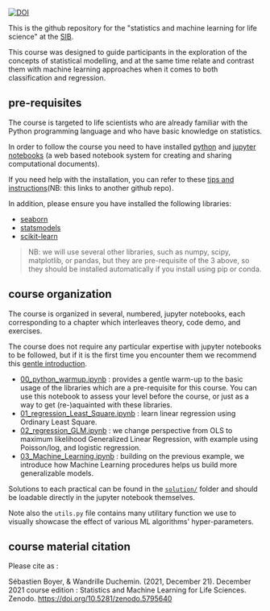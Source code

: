 [![DOI](https://zenodo.org/badge/DOI/10.5281/zenodo.5795640.svg)](https://doi.org/10.5281/zenodo.5795640)

This is the github repository for the "statistics and machine learning for life science" at the [SIB](https://www.sib.swiss).

This course was designed to guide participants in the exploration of the concepts of statistical modelling, 
and at the same time relate and contrast them with machine learning approaches when it comes to both classification and regression.

## pre-requisites

The course is targeted to life scientists who are already familiar with the Python programming language and who have basic knowledge on statistics.

In order to follow the course you need to have installed [python](https://www.python.org/) and [jupyter notebooks](https://www.jupyter.org/) (a web based notebook system for creating and sharing computational documents). 

If you need help with the installation, you can refer to these [tips and instructions](https://github.com/sib-swiss/first-steps-with-python-training/blob/master/setting_up_your_environment.md)(NB: this links to another github repo).

In addition, please ensure you have installed the following libraries:
 * [seaborn](https://seaborn.pydata.org/installing.html)
 * [statsmodels](https://www.statsmodels.org/stable/install.html)
 * [scikit-learn](https://scikit-learn.org/stable/install.html)

> NB: we will use several other libraries, such as numpy, scipy, matplotlib, or pandas, but they are pre-requisite of the 3 above, so they should be installed automatically if you install using pip or conda.


## course organization 

The course is organized in several, numbered, jupyter notebooks, each corresponding to a chapter which interleaves theory, code demo, and exercises.

The course does not require any particular expertise with jupyter notebooks to be followed, but if it is the first time you encounter them we recommend this [gentle introduction](https://realpython.com/jupyter-notebook-introduction/).

 * [00_python_warmup.ipynb](00_python_warmup.ipynb) : provides a gentle warm-up to the basic usage of the libraries which are a pre-requisite for this course. You can use this notebook to assess your level before the course, or just as a way to get (re-)aquainted with these libraries.
 * [01_regression_Least_Square.ipynb](01_regression_Least_Square.ipynb) : learn linear regression using Ordinary Least Square.
 * [02_regression_GLM.ipynb](02_regression_GLM.ipynb) : we change perspective from OLS to maximum likelihood Generalized Linear Regression, with example using Poisson/log, and logistic regression.
 * [03_Machine_Learning.ipynb](03_Machine_Learning.ipynb) : building on the previous example, we introduce how Machine Learning procedures helps us build more generalizable models.

Solutions to each practical can be found in the [`solution/`](solution/) folder and should be loadable directly in the jupyter notebook themselves.

Note also the `utils.py` file contains many utilitary function we use to visually showcase the effect of various ML algorithms' hyper-parameters.


## course material citation

Please cite as : 

Sébastien Boyer, & Wandrille Duchemin. (2021, December 21). December 2021 course edition : Statistics and Machine Learning for Life Sciences. Zenodo. https://doi.org/10.5281/zenodo.5795640
